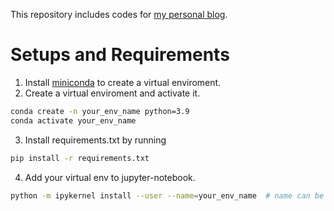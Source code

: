 This repository includes codes for [my personal blog](dhwon.com).

# Setups and Requirements
1. Install [miniconda](https://docs.conda.io/en/latest/miniconda.html) to create a virtual enviroment. 
2. Create a virtual enviroment and activate it.
```sh
conda create -n your_env_name python=3.9
conda activate your_env_name
```
3. Install requirements.txt by running
```sh
pip install -r requirements.txt
```
4. Add your virtual env to jupyter-notebook. 
```sh
python -m ipykernel install --user --name=your_env_name  # name can be anything
```

